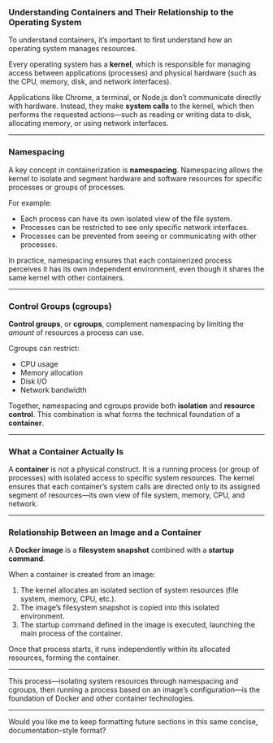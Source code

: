 ### Understanding Containers and Their Relationship to the Operating System

To understand containers, it’s important to first understand how an operating system manages resources.

Every operating system has a **kernel**, which is responsible for managing access between applications (processes) and physical hardware (such as the CPU, memory, disk, and network interfaces).

Applications like Chrome, a terminal, or Node.js don’t communicate directly with hardware. Instead, they make **system calls** to the kernel, which then performs the requested actions—such as reading or writing data to disk, allocating memory, or using network interfaces.

---

### Namespacing

A key concept in containerization is **namespacing**.
Namespacing allows the kernel to isolate and segment hardware and software resources for specific processes or groups of processes.

For example:

* Each process can have its own isolated view of the file system.
* Processes can be restricted to see only specific network interfaces.
* Processes can be prevented from seeing or communicating with other processes.

In practice, namespacing ensures that each containerized process perceives it has its own independent environment, even though it shares the same kernel with other containers.

---

### Control Groups (cgroups)

**Control groups**, or **cgroups**, complement namespacing by limiting the *amount* of resources a process can use.

Cgroups can restrict:

* CPU usage
* Memory allocation
* Disk I/O
* Network bandwidth

Together, namespacing and cgroups provide both **isolation** and **resource control**.
This combination is what forms the technical foundation of a **container**.

---

### What a Container Actually Is

A **container** is not a physical construct. It is a running process (or group of processes) with isolated access to specific system resources.
The kernel ensures that each container’s system calls are directed only to its assigned segment of resources—its own view of file system, memory, CPU, and network.

---

### Relationship Between an Image and a Container

A **Docker image** is a **filesystem snapshot** combined with a **startup command**.

When a container is created from an image:

1. The kernel allocates an isolated section of system resources (file system, memory, CPU, etc.).
2. The image’s filesystem snapshot is copied into this isolated environment.
3. The startup command defined in the image is executed, launching the main process of the container.

Once that process starts, it runs independently within its allocated resources, forming the container.

---

This process—isolating system resources through namespacing and cgroups, then running a process based on an image’s configuration—is the foundation of Docker and other container technologies.

---

Would you like me to keep formatting future sections in this same concise, documentation-style format?
